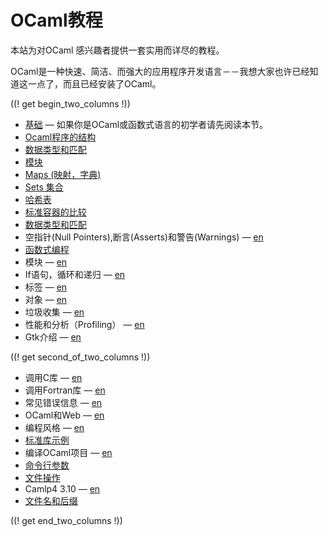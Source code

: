 <!-- ((! set title OCaml教程 !)) ((! set learn !)) -->
<!-- {{! input template/macros.mpp !}} -->

# OCaml教程

本站为对OCaml 感兴趣者提供一套实用而详尽的教程。

OCaml是一种快速、简洁、而强大的应用程序开发语言－－我想大家也许已经知道这一点了，而且已经安装了OCaml。

((! get begin_two_columns !))

* [基础](basics.zh.html) — 如果你是OCaml或函数式语言的初学者请先阅读本节。
* [Ocaml程序的结构](structure_of_ocaml_programs.zh.html)
* [数据类型和匹配](data_types_and_matching.zh.html)
* [模块](modules.zh.html)
* [Maps (映射，字典)](map.zh.html)
* [Sets 集合](set.zh.html)
* [哈希表](hashtbl.zh.html)
* [标准容器的比较](comparison_of_standard_containers.zh.html)
* [数据类型和匹配](data_types_and_matching.zh.html)
* 空指针(Null Pointers),断言(Asserts)和警告(Warnings)
  — [en](null_pointers_asserts_and_warnings.html)
* [函数式编程](functional_programming.zh.html)
* 模块 — [en](modules.html)
* If语句，循环和递归 — [en](if_statements_loops_and_recursion.html)
* 标签 — [en](labels.html)
* 对象 — [en](objects.html)
* 垃圾收集 — [en](garbage_collection.html)
* 性能和分析（Profiling） — [en](performance_and_profiling.html)
* Gtk介绍 — [en](introduction_to_gtk.html)

((! get second_of_two_columns !))

* 调用C库 — [en](calling_c_libraries.html)
* 调用Fortran库 — [en](calling_fortran_libraries.html)
* 常见错误信息 — [en](common_error_messages.html)
* OCaml和Web — [en](ocaml_and_the_web.html)
* 编程风格 — [en](guidelines.html)
* [标准库示例](standard_library_examples.zh.html)
* 编译OCaml项目 — [en](compiling_ocaml_projects.html)
* [命令行参数](command-line_arguments.zh.html)
* [文件操作](file_manipulation.zh.html)
* Camlp4 3.10 — [en](camlp4_3.10/index.html)
* [文件名和后缀](filenames.zh.html)

((! get end_two_columns !))

